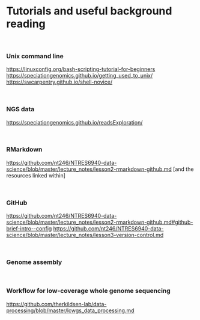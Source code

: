 # Tutorials and useful background reading

<br>

### Unix command line
https://linuxconfig.org/bash-scripting-tutorial-for-beginners
https://speciationgenomics.github.io/getting_used_to_unix/
https://swcarpentry.github.io/shell-novice/

<br>

### NGS data
https://speciationgenomics.github.io/readsExploration/

<br>

### RMarkdown
https://github.com/nt246/NTRES6940-data-science/blob/master/lecture_notes/lesson2-rmarkdown-github.md [and the resources linked within]

<br>

### GitHub
https://github.com/nt246/NTRES6940-data-science/blob/master/lecture_notes/lesson2-rmarkdown-github.md#github-brief-intro--config
https://github.com/nt246/NTRES6940-data-science/blob/master/lecture_notes/lesson3-version-control.md

<br>

### Genome assembly

<br>

### Workflow for low-coverage whole genome sequencing
https://github.com/therkildsen-lab/data-processing/blob/master/lcwgs_data_processing.md
